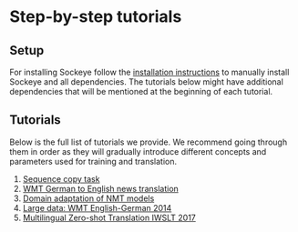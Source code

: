 # Step-by-step tutorials

## Setup

For installing Sockeye follow the [installation instructions](setup.html) to manually install Sockeye and all dependencies.
The tutorials below might have additional dependencies that will be mentioned at the beginning of each tutorial.

## Tutorials

Below is the full list of tutorials we provide. We recommend going through them in order as they will gradually
introduce different concepts and parameters used for training and translation.

1. [Sequence copy task](tutorials/seqcopy.html)
1. [WMT German to English news translation](tutorials/wmt.html)
1. [Domain adaptation of NMT models](tutorials/adapt.html)
1. [Large data: WMT English-German 2014](tutorials/wmt_large.html)
1. [Multilingual Zero-shot Translation IWSLT 2017](tutorials/multilingual.html)